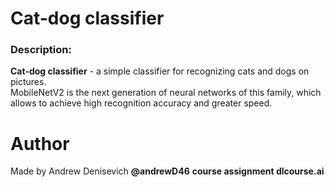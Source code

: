 # Сat-dog classifier

### Description:
**Cat-dog classifier** - a simple classifier for recognizing cats and dogs on pictures.             
MobileNetV2 is the next generation of neural networks of this family, which allows to achieve high recognition accuracy and greater speed.

# Author
Made by Andrew Denisevich **@andrewD46**
**course assignment dlcourse.ai**
